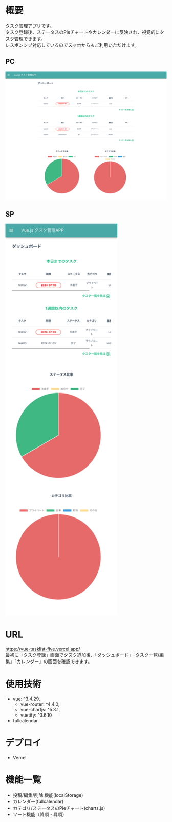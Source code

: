 # 概要

タスク管理アプリです。<br >
タスク登録後、ステータスのPieチャートやカレンダーに反映され、視覚的にタスク管理できます。 <br >
レスポンシブ対応しているのでスマホからもご利用いただけます。

## PC
 <img width="1400" alt="スクリーンショット" src="./images/pc_dashboard.png">
<!--  <img width="1400" alt="スクリーンショット" src="./images/pc_inputtask.png">
 <img width="1400" alt="スクリーンショット" src="./images/pc_tasklist.png">
 <img width="1400" alt="スクリーンショット" src="./images/pc_calendar.png"> -->

## SP
 <img width="350" text-align="center" alt="スクリーンショット" src="./images/sp_dashboard.png">
<!--  <img width="350" alt="スクリーンショット" src="./images/sp_inputtask.png">
 <img width="350" alt="スクリーンショット" src="./images/sp_tasklist.png">
 <img width="350" alt="スクリーンショット" src="./images/sp_calendar.png"> -->

# URL

https://vue-tasklist-five.vercel.app/<br >
最初に「タスク登録」画面でタスク追加後、「ダッシュボード」「タスク一覧/編集」「カレンダー」の画面を確認できます。

# 使用技術

- vue: ^3.4.29,
  - vue-router: ^4.4.0,
  - vue-chartjs: ^5.3.1,
  - vuetify: ^3.6.10
- fullcalendar

# デプロイ

- Vercel

# 機能一覧

- 投稿/編集/削除 機能(localStorage)
- カレンダー(fullcalendar)
- カテゴリ/ステータスのPieチャート(charts.js)
- ソート機能（降順・昇順）



